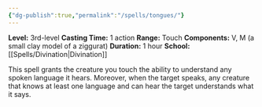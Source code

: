 ```yaml
---
{"dg-publish":true,"permalink":"/spells/tongues/"}
---
```


**Level:** 3rd-level
**Casting Time:** 1 action
**Range:** Touch
**Components:** V, M (a small clay model of a ziggurat)
**Duration:** 1 hour
**School:** [[Spells/Divination\|Divination]]

This spell grants the creature you touch the ability to understand any spoken language it hears. Moreover, when the target speaks, any creature that knows at least one language and can hear the target understands what it says.